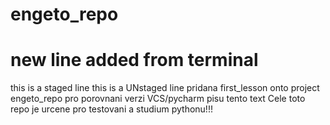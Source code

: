 # engeto_repo
# new line added from terminal
this is a staged line
this is a UNstaged line
pridana first_lesson onto project engeto_repo
pro porovnani verzi VCS/pycharm pisu tento text
Cele toto repo je urcene pro testovani a studium pythonu!!!